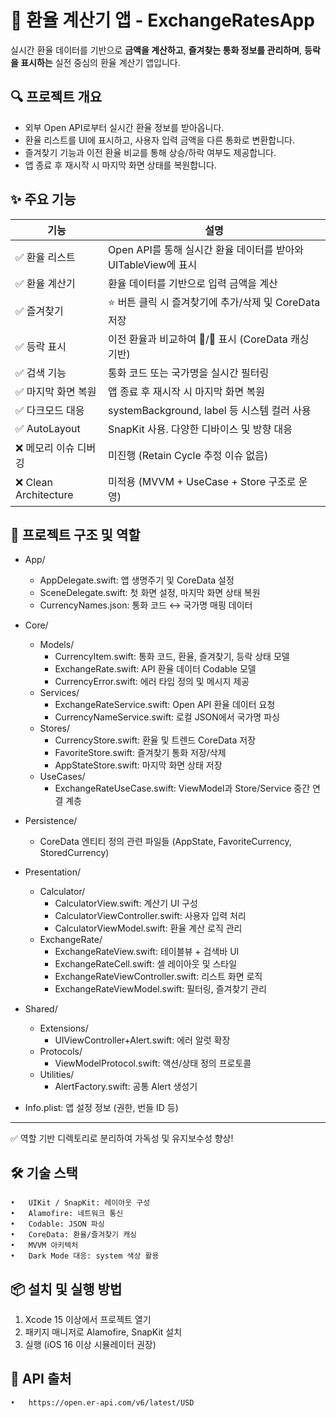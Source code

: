 # 📱 환율 계산기 앱 - ExchangeRatesApp

실시간 환율 데이터를 기반으로 **금액을 계산하고**, **즐겨찾는 통화 정보를 관리하며**, **등락을 표시하는** 실전 중심의 환율 계산기 앱입니다.

## 🔍 프로젝트 개요

- 외부 Open API로부터 실시간 환율 정보를 받아옵니다.
- 환율 리스트를 UI에 표시하고, 사용자 입력 금액을 다른 통화로 변환합니다.
- 즐겨찾기 기능과 이전 환율 비교를 통해 상승/하락 여부도 제공합니다.
- 앱 종료 후 재시작 시 마지막 화면 상태를 복원합니다.

## ✨ 주요 기능

| 기능 | 설명 |
|------|------|
| ✅ 환율 리스트 | Open API를 통해 실시간 환율 데이터를 받아와 UITableView에 표시 |
| ✅ 환율 계산기 | 환율 데이터를 기반으로 입력 금액을 계산 |
| ✅ 즐겨찾기 | ⭐ 버튼 클릭 시 즐겨찾기에 추가/삭제 및 CoreData 저장 |
| ✅ 등락 표시 | 이전 환율과 비교하여 🔼/🔽 표시 (CoreData 캐싱 기반) |
| ✅ 검색 기능 | 통화 코드 또는 국가명을 실시간 필터링 |
| ✅ 마지막 화면 복원 | 앱 종료 후 재시작 시 마지막 화면 복원 |
| ✅ 다크모드 대응 | systemBackground, label 등 시스템 컬러 사용 |
| ✅ AutoLayout | SnapKit 사용. 다양한 디바이스 및 방향 대응 |
| ❌ 메모리 이슈 디버깅 | 미진행 (Retain Cycle 추정 이슈 없음) |
| ❌ Clean Architecture | 미적용 (MVVM + UseCase + Store 구조로 운영) |

## 🧱 프로젝트 구조 및 역할

- App/
  - AppDelegate.swift: 앱 생명주기 및 CoreData 설정
  - SceneDelegate.swift: 첫 화면 설정, 마지막 화면 상태 복원
  - CurrencyNames.json: 통화 코드 ↔ 국가명 매핑 데이터

- Core/
  - Models/
    - CurrencyItem.swift: 통화 코드, 환율, 즐겨찾기, 등락 상태 모델
    - ExchangeRate.swift: API 환율 데이터 Codable 모델
    - CurrencyError.swift: 에러 타입 정의 및 메시지 제공
  - Services/
    - ExchangeRateService.swift: Open API 환율 데이터 요청
    - CurrencyNameService.swift: 로컬 JSON에서 국가명 파싱
  - Stores/
    - CurrencyStore.swift: 환율 및 트렌드 CoreData 저장
    - FavoriteStore.swift: 즐겨찾기 통화 저장/삭제
    - AppStateStore.swift: 마지막 화면 상태 저장
  - UseCases/
    - ExchangeRateUseCase.swift: ViewModel과 Store/Service 중간 연결 계층

- Persistence/
  - CoreData 엔티티 정의 관련 파일들 (AppState, FavoriteCurrency, StoredCurrency)

- Presentation/
  - Calculator/
    - CalculatorView.swift: 계산기 UI 구성
    - CalculatorViewController.swift: 사용자 입력 처리
    - CalculatorViewModel.swift: 환율 계산 로직 관리
  - ExchangeRate/
    - ExchangeRateView.swift: 테이블뷰 + 검색바 UI
    - ExchangeRateCell.swift: 셀 레이아웃 및 스타일
    - ExchangeRateViewController.swift: 리스트 화면 로직
    - ExchangeRateViewModel.swift: 필터링, 즐겨찾기 관리

- Shared/
  - Extensions/
    - UIViewController+Alert.swift: 에러 알럿 확장
  - Protocols/
    - ViewModelProtocol.swift: 액션/상태 정의 프로토콜
  - Utilities/
    - AlertFactory.swift: 공통 Alert 생성기

- Info.plist: 앱 설정 정보 (권한, 번들 ID 등)
---

✅ 역할 기반 디렉토리로 분리하여 가독성 및 유지보수성 향상!



## 🛠 기술 스택
	•	UIKit / SnapKit: 레이아웃 구성
	•	Alamofire: 네트워크 통신
	•	Codable: JSON 파싱
	•	CoreData: 환율/즐겨찾기 캐싱
	•	MVVM 아키텍처
	•	Dark Mode 대응: system 색상 활용



## 📦 설치 및 실행 방법
1. Xcode 15 이상에서 프로젝트 열기
2. 패키지 매니저로 Alamofire, SnapKit 설치
3. 실행 (iOS 16 이상 시뮬레이터 권장)

## 🧾 API 출처
	•	https://open.er-api.com/v6/latest/USD


